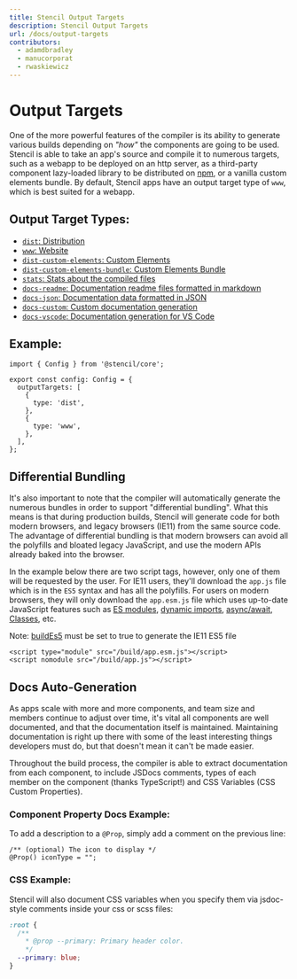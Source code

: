 ```yaml
---
title: Stencil Output Targets
description: Stencil Output Targets
url: /docs/output-targets
contributors:
  - adamdbradley
  - manucorporat
  - rwaskiewicz
---
```


# Output Targets

One of the more powerful features of the compiler is its ability to generate various builds depending on _"how"_ the components are going to be used. Stencil is able to take an app's source and compile it to numerous targets, such as a webapp to be deployed on an http server, as a third-party component lazy-loaded library to be distributed on [npm](https://www.npmjs.com/), or a vanilla custom elements bundle. By default, Stencil apps have an output target type of `www`, which is best suited for a webapp.

## Output Target Types:

- [`dist`: Distribution](/docs/distribution)
- [`www`: Website](/docs/www)
- [`dist-custom-elements`: Custom Elements](/docs/custom-elements)
- [`dist-custom-elements-bundle`: Custom Elements Bundle](/docs/custom-elements-bundle)
- [`stats`: Stats about the compiled files](/docs/stats)
- [`docs-readme`: Documentation readme files formatted in markdown](/docs/docs-readme)
- [`docs-json`: Documentation data formatted in JSON](/docs/docs-json)
- [`docs-custom`: Custom documentation generation](/docs/docs-custom)
- [`docs-vscode`: Documentation generation for VS Code](/docs/docs-vscode)

## Example:

```tsx
import { Config } from '@stencil/core';

export const config: Config = {
  outputTargets: [
    {
      type: 'dist',
    },
    {
      type: 'www',
    },
  ],
};
```

## Differential Bundling

It's also important to note that the compiler will automatically generate the numerous bundles in order to support "differential bundling". What this means is that during production builds, Stencil will generate code for both modern browsers, and legacy browsers (IE11) from the same source code. The advantage of differential bundling is that modern browsers can avoid all the polyfills and bloated legacy JavaScript, and use the modern APIs already baked into the browser.

In the example below there are two script tags, however, only one of them will be requested by the user. For IE11 users, they'll download the `app.js` file which is in the `ES5` syntax and has all the polyfills. For users on modern browsers, they will only download the `app.esm.js` file which uses up-to-date JavaScript features such as [ES modules](https://developers.google.com/web/fundamentals/primers/modules), [dynamic imports](https://developer.mozilla.org/en-US/docs/Web/JavaScript/Reference/Statements/import#Dynamic_Import), [async/await](https://developer.mozilla.org/en-US/docs/Learn/JavaScript/Asynchronous/Async_await), [Classes](https://developer.mozilla.org/en-US/docs/Web/JavaScript/Reference/Classes), etc.

Note: [buildEs5](/docs/config#buildes5) must be set to true to generate the IE11 ES5 file

```markup
<script type="module" src="/build/app.esm.js"></script>
<script nomodule src="/build/app.js"></script>
```

## Docs Auto-Generation

As apps scale with more and more components, and team size and members continue to adjust over time, it's vital all components are well documented, and that the documentation itself is maintained. Maintaining documentation is right up there with some of the least interesting things developers must do, but that doesn't mean it can't be made easier.

Throughout the build process, the compiler is able to extract documentation from each component, to include JSDocs comments, types of each member on the component (thanks TypeScript!) and CSS Variables (CSS Custom Properties).

### Component Property Docs Example:

To add a description to a `@Prop`, simply add a comment on the previous line:

```tsx
/** (optional) The icon to display */
@Prop() iconType = "";
```

### CSS Example:

Stencil will also document CSS variables when you specify them via jsdoc-style comments inside your css or scss files:

```css
:root {
  /**
    * @prop --primary: Primary header color.
    */
  --primary: blue;
}
```

